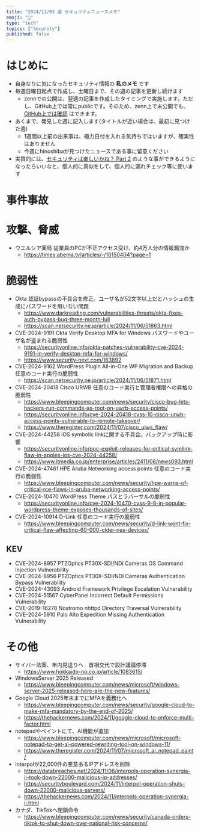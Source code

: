 ```yaml
---
title: "2024/11/03 週 セキュリティニュースメモ"
emoji: "🔖"
type: "tech"
topics: ["Security"]
published: false
---
```


# はじめに
* 自身なりに気になったセキュリティ情報の **私のメモ** です
* 毎週日曜日起点で作成し、土曜日まで、その週の記事を更新し続けます
    * zennでの公開は、翌週の記事を作成したタイミングで実施します。ただし、GitHub上では常にpublicです。そのため、zenn上で未公開でも、[GitHub上では確認](https://github.com/hinoshiba/zenn.dev/tree/main/articles) はできます。
* あくまで、発見した週に記入します(タイトルが近い場合は、最初に見つけた週)
    * 1週間以上前の出来事は、極力日付を入れる気持ちではいますが、確実性はありません
    * 今週にhinoshibaが見つけたニュースである事に留意ください
* 実質的には、[セキュリティは楽しいかね？ Part 2](https://negi.hatenablog.com/) のような事ができるようになったらいいなと、個人的に真似をして、個人的に漏れチェック等に使います

# 事件事故

# 攻撃、脅威

* ウエルシア薬局 従業員のPCが不正アクセス受け、約4万人分の情報漏洩か
    * https://times.abema.tv/articles/-/10150404?page=1

# 脆弱性

* Okta 認証bypassの不具合を修正。ユーザ名が52文字以上だとハッシュの生成にパスワードを用いない問題
    * https://www.darkreading.com/vulnerabilities-threats/okta-fixes-auth-bypass-bug-three-month-lull
    * https://scan.netsecurity.ne.jp/article/2024/11/06/51863.html
* CVE-2024-9191 Okta Verify Desktop MFA for Windows パスワードやユーザ名が盗まれる脆弱性
    * https://securityonline.info/okta-patches-vulnerability-cve-2024-9191-in-verify-desktop-mfa-for-windows/
    * https://www.security-next.com/163892
* CVE-2024-9162 WordPress Plugin All-in-One WP Migration and Backup 任意のコード実行の脆弱性
    * https://scan.netsecurity.ne.jp/article/2024/11/06/51871.html
* CVE-2024-20418 Cisco URWB 任意のコード実行と管理者権限への昇格の脆弱性
    * https://www.bleepingcomputer.com/news/security/cisco-bug-lets-hackers-run-commands-as-root-on-uwrb-access-points/
    * https://securityonline.info/cve-2024-20418-cvss-10-cisco-urwb-access-points-vulnerable-to-remote-takeover/
    * https://www.theregister.com/2024/11/07/cisco_uiws_flaw/
* CVE-2024-44258 iOS symbolic linkに関する不具合。バックアップ時に影響
    * https://securityonline.info/poc-exploit-releases-for-critical-symlink-flaw-in-apples-ios-cve-2024-44258/
    * https://www.itmedia.co.jp/enterprise/articles/2411/08/news093.html
* CVE-2024-47461 HPE Aruba Networking access points 任意のコード実行の脆弱性
    * https://www.bleepingcomputer.com/news/security/hpe-warns-of-critical-rce-flaws-in-aruba-networking-access-points/
* CVE-2024-10470 WordPress Theme パスとラバーサルの脆弱性
    * https://securityonline.info/cve-2024-10470-cvss-9-8-in-popular-wordpress-theme-exposes-thousands-of-sites/
* CVE-2024-10914 D-Link 任意のコード実行の脆弱性
    * https://www.bleepingcomputer.com/news/security/d-link-wont-fix-critical-flaw-affecting-60-000-older-nas-devices/

## KEV
* CVE-2024-8957 PTZOptics PT30X-SDI/NDI Cameras OS Command Injection Vulnerability
* CVE-2024-8956 PTZOptics PT30X-SDI/NDI Cameras Authentication Bypass Vulnerability
* CVE-2024-43093 Android Framework Privilege Escalation Vulnerability
* CVE-2024-51567 CyberPanel Incorrect Default Permissions Vulnerability
* CVE-2019-16278 Nostromo nhttpd Directory Traversal Vulnerability
* CVE-2024-5910 Palo Alto Expedition Missing Authentication Vulnerability

# その他
* サイバー法案、年内見送りへ　首相交代で設計議論停滞
    * https://www.hokkaido-np.co.jp/article/1083615/
* WindowsServer 2025 Released
    * https://www.bleepingcomputer.com/news/microsoft/windows-server-2025-released-here-are-the-new-features/
* Google Cloud 2025年末までにMFAを義務化へ
    * https://www.bleepingcomputer.com/news/security/google-cloud-to-make-mfa-mandatory-by-the-end-of-2025/
    * https://thehackernews.com/2024/11/google-cloud-to-enforce-multi-factor.html
* notepadやペイントにて、AI機能が追加
    * https://www.bleepingcomputer.com/news/microsoft/microsoft-notepad-to-get-ai-powered-rewriting-tool-on-windows-11/
    * https://www.theregister.com/2024/11/07/microsoft_ai_notepad_paint/
* Interpolが22,000件の悪意あるIPアドレスを削除
    * https://databreaches.net/2024/11/06/interpols-operation-synergia-ii-took-down-22000-malicious-ip-addresses/
    * https://securityboulevard.com/2024/11/interpol-operation-shuts-down-22000-malicious-servers/
    * https://thehackernews.com/2024/11/interpols-operation-synergia-ii.html
* カナダ、TikTokへ閉鎖命令
    * https://www.bleepingcomputer.com/news/security/canada-orders-tiktok-to-shut-down-over-national-risk-concerns/
